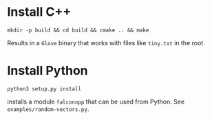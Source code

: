 # Install C++

```
mkdir -p build && cd build && cmake .. && make
```

Results in a `Glove` binary that works with files like `tiny.txt` in the root. 

# Install Python

```
python3 setup.py install
```

installs a module `falconnpp` that can be used from Python. See `examples/random-vectors.py`. 

